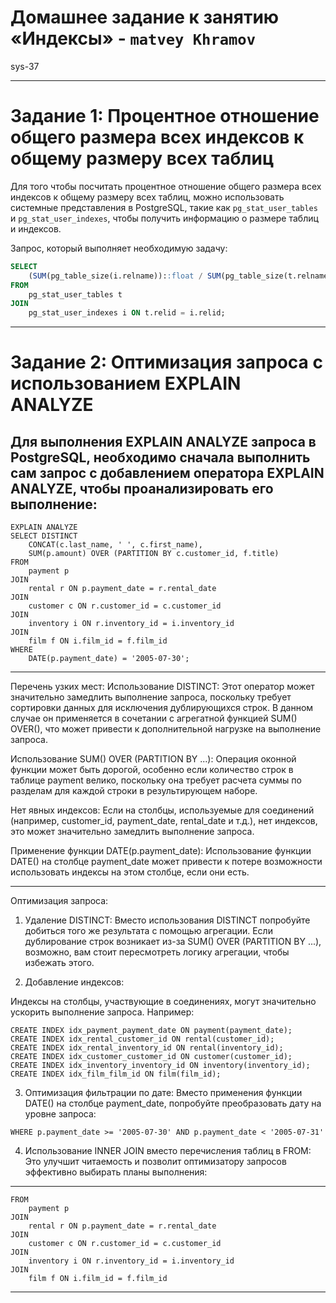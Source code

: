 # Домашнее задание к занятию «Индексы» - `matvey Khramov`  
sys-37

---
# Задание 1: Процентное отношение общего размера всех индексов к общему размеру всех таблиц

Для того чтобы посчитать процентное отношение общего размера всех индексов к общему размеру всех таблиц, можно использовать системные представления в PostgreSQL, такие как `pg_stat_user_tables` и `pg_stat_user_indexes`, чтобы получить информацию о размере таблиц и индексов.

Запрос, который выполняет необходимую задачу:

```sql
SELECT 
    (SUM(pg_table_size(i.relname))::float / SUM(pg_table_size(t.relname))::float) * 100 AS index_to_table_size_percentage
FROM 
    pg_stat_user_tables t
JOIN 
    pg_stat_user_indexes i ON t.relid = i.relid;
```
---
# Задание 2: Оптимизация запроса с использованием EXPLAIN ANALYZE
Для выполнения EXPLAIN ANALYZE запроса в PostgreSQL, необходимо сначала выполнить сам запрос с добавлением оператора EXPLAIN ANALYZE, чтобы проанализировать его выполнение:
---
```
EXPLAIN ANALYZE 
SELECT DISTINCT 
    CONCAT(c.last_name, ' ', c.first_name), 
    SUM(p.amount) OVER (PARTITION BY c.customer_id, f.title)
FROM 
    payment p
JOIN 
    rental r ON p.payment_date = r.rental_date
JOIN 
    customer c ON r.customer_id = c.customer_id
JOIN 
    inventory i ON r.inventory_id = i.inventory_id
JOIN 
    film f ON i.film_id = f.film_id
WHERE 
    DATE(p.payment_date) = '2005-07-30';
```
---

Перечень узких мест:
Использование DISTINCT: Этот оператор может значительно замедлить выполнение запроса, поскольку требует сортировки данных для исключения дублирующихся строк. В данном случае он применяется в сочетании с агрегатной функцией SUM() OVER(), что может привести к дополнительной нагрузке на выполнение запроса.

Использование SUM() OVER (PARTITION BY ...): Операция оконной функции может быть дорогой, особенно если количество строк в таблице payment велико, поскольку она требует расчета суммы по разделам для каждой строки в результирующем наборе.

Нет явных индексов: Если на столбцы, используемые для соединений (например, customer_id, payment_date, rental_date и т.д.), нет индексов, это может значительно замедлить выполнение запроса.

Применение функции DATE(p.payment_date): Использование функции DATE() на столбце payment_date может привести к потере возможности использовать индексы на этом столбце, если они есть.

---

Оптимизация запроса:
1. Удаление DISTINCT: Вместо использования DISTINCT попробуйте добиться того же результата с помощью агрегации. Если дублирование строк возникает из-за SUM() OVER (PARTITION BY ...), возможно, вам стоит пересмотреть логику агрегации, чтобы избежать этого.

2. Добавление индексов:

Индексы на столбцы, участвующие в соединениях, могут значительно ускорить выполнение запроса. Например:

```
CREATE INDEX idx_payment_payment_date ON payment(payment_date);
CREATE INDEX idx_rental_customer_id ON rental(customer_id);
CREATE INDEX idx_rental_inventory_id ON rental(inventory_id);
CREATE INDEX idx_customer_customer_id ON customer(customer_id);
CREATE INDEX idx_inventory_inventory_id ON inventory(inventory_id);
CREATE INDEX idx_film_film_id ON film(film_id);
```

3. Оптимизация фильтрации по дате: Вместо применения функции DATE() на столбце payment_date, попробуйте преобразовать дату на уровне запроса:
```
WHERE p.payment_date >= '2005-07-30' AND p.payment_date < '2005-07-31'
```

4. Использование INNER JOIN вместо перечисления таблиц в FROM: Это улучшит читаемость и позволит оптимизатору запросов эффективно выбирать планы выполнения:
---
```
FROM 
    payment p
JOIN 
    rental r ON p.payment_date = r.rental_date
JOIN 
    customer c ON r.customer_id = c.customer_id
JOIN 
    inventory i ON r.inventory_id = i.inventory_id
JOIN 
    film f ON i.film_id = f.film_id
```
---
